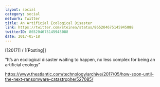 ```yaml
---
layout: social
category: social
network: Twitter
title: An Artificial Ecological Disaster
link: https://twitter.com/steinea/status/865204675145945088
twitterID: 865204675145945088
date: 2017-05-18
---
```


[[2017]] / [[Posting]]

"It’s an ecological disaster waiting to happen, no less complex for being an artificial ecology"

<https://www.theatlantic.com/technology/archive/2017/05/how-soon-until-the-next-ransomware-catastrophe/527085/>
